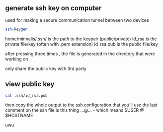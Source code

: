 ## generate ssh key on computer 

used for making a secure communication tunnel between two devices

```bash
ssh-keygen
```

home/minnalis/.ssh/ is the path to the keypair (public/private)
id\_rsa is the private file/key (often with .pem extension)
id\_rsa.pub is the public file/key


after pressing three times <enter>, the file is generated in the directory that were working on

only share the public key with 3rd party

## view public key

```bash
cat .ssh/id_rsa.pub
```

then copy the whole output to the ssh configuration that you'll use
the last comment on the ssh file is this thing ...@... - which means $USER @ $HOSTNAME

uwu
